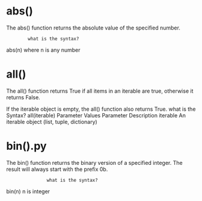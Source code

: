 # abs()

The abs() function returns the absolute value of the specified number.

            what is the syntax?
 abs(n)
 where n is any number 

# all()
The all() function returns True if all items in an iterable are true, otherwise it returns False.

If the iterable object is empty, the all() function also returns True.
                                 what is the Syntax?
all(iterable)
                                 Parameter Values
Parameter	Description
iterable	An iterable object (list, tuple, dictionary)

# bin().py 

The bin() function returns the binary version of a specified integer.
The result will always start with the prefix 0b.

                   what is the syntax?
bin(n)
n is integer 

